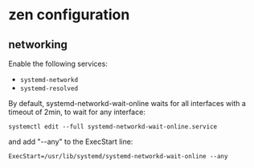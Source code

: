 # zen configuration

## networking

Enable the following services:
* `systemd-networkd`
* `systemd-resolved`

By default, systemd-networkd-wait-online waits for all interfaces with a
timeout of 2min, to wait for any interface:

```
systemctl edit --full systemd-networkd-wait-online.service
```

and add "--any" to the ExecStart line:

	ExecStart=/usr/lib/systemd/systemd-networkd-wait-online --any
